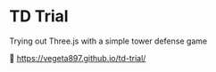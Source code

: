 # TD Trial

Trying out Three.js with a simple tower defense game

🗼 https://vegeta897.github.io/td-trial/
